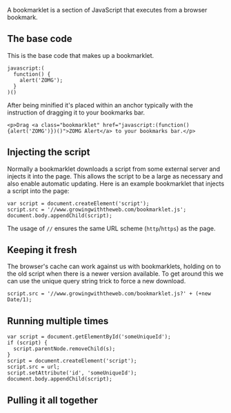 A bookmarklet is a section of JavaScript that executes from a browser bookmark.



## The base code

This is the base code that makes up a bookmarklet.

<!--prettify lang=js-->
    javascript:(
      function() {
      	alert('ZOMG');
      }
    )()

After being minified it's placed within an anchor typically with the instruction of dragging it to your bookmarks bar.

<!--prettify lang=html-->
    <p>Drag <a class="bookmarklet" href="javascript:(function(){alert('ZOMG')})()">ZOMG Alert</a> to your bookmarks bar.</p>



## Injecting the script

Normally a bookmarklet downloads a script from some external server and injects it into the page. This allows the script to be a large as necessary and also enable automatic updating. Here is an example bookmarklet that injects a script into the page:

<!--prettify lang=js-->
    var script = document.createElement('script');
    script.src = '//www.growingwiththeweb.com/bookmarklet.js';
    document.body.appendChild(script);

The usage of `//` ensures the same URL scheme (`http`/`https`) as the page.



## Keeping it fresh

The browser's cache can work against us with bookmarklets, holding on to the old script when there is a newer version available. To get around this we can use the unique query string trick to force a new download.

<!--prettify lang=js-->
    script.src = '//www.growingwiththeweb.com/bookmarklet.js?' + (+new Date/1);



## Running multiple times



<!--prettify lang=js-->
    var script = document.getElementById('someUniqueId');
    if (script) {
      script.parentNode.removeChild(s);
    }
    script = document.createElement('script');
    script.src = url;
    script.setAttribute('id', 'someUniqueId');
    document.body.appendChild(script);



## Pulling it all together